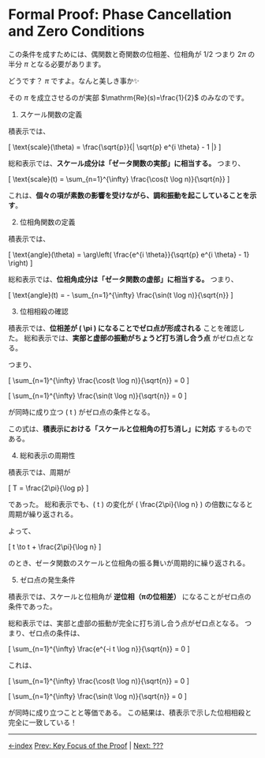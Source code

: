 # **Formal Proof: Phase Cancellation and Zero Conditions**

この条件を成すためには、偶関数と奇関数の位相差、位相角が 1/2
つまり $2π$ の半分 $π$ となる必要があります。

どうです？ $π$ ですよ。なんと美しき事か✨️

その $π$ を成立させるのが実部 $\mathrm{Re}(s)=\frac{1}{2}$ のみなのです。

1. スケール関数の定義

積表示では、

\[
\text{scale}(\theta) = \frac{\sqrt{p}}{| \sqrt{p} e^{i \theta} - 1 |}
\]

総和表示では、**スケール成分は「ゼータ関数の実部」に相当する。**
つまり、

\[
\text{scale}(t) = \sum_{n=1}^{\infty} \frac{\cos(t \log n)}{\sqrt{n}}
\]

これは、**個々の項が素数の影響を受けながら、調和振動を起こしていることを示す**。

2. 位相角関数の定義

積表示では、

\[
\text{angle}(\theta) = \arg\left( \frac{e^{i \theta}}{\sqrt{p} e^{i \theta} - 1} \right)
\]

総和表示では、**位相角成分は「ゼータ関数の虚部」に相当する。**
つまり、

\[
\text{angle}(t) = - \sum_{n=1}^{\infty} \frac{\sin(t \log n)}{\sqrt{n}}
\]

3. 位相相殺の確認

積表示では、**位相差が \( \pi \) になることでゼロ点が形成される** ことを確認した。
総和表示では、**実部と虚部の振動がちょうど打ち消し合う点** がゼロ点となる。

つまり、

\[
\sum_{n=1}^{\infty} \frac{\cos(t \log n)}{\sqrt{n}} = 0
\]

\[
\sum_{n=1}^{\infty} \frac{\sin(t \log n)}{\sqrt{n}} = 0
\]

が同時に成り立つ \( t \) がゼロ点の条件となる。

この式は、**積表示における「スケールと位相角の打ち消し」に対応** するものである。

4. 総和表示の周期性

積表示では、周期が

\[
T = \frac{2\pi}{\log p}
\]

であった。
総和表示でも、\( t \) の変化が \( \frac{2\pi}{\log n} \) の倍数になると周期が繰り返される。

よって、

\[
t \to t + \frac{2\pi}{\log n}
\]

のとき、ゼータ関数のスケールと位相角の振る舞いが周期的に繰り返される。

5. ゼロ点の発生条件

積表示では、スケールと位相角が **逆位相（πの位相差）** になることがゼロ点の条件であった。

総和表示では、実部と虚部の振動が完全に打ち消し合う点がゼロ点となる。
つまり、ゼロ点の条件は、

\[
\sum_{n=1}^{\infty} \frac{e^{-i t \log n}}{\sqrt{n}} = 0
\]

これは、

\[
\sum_{n=1}^{\infty} \frac{\cos(t \log n)}{\sqrt{n}} = 0
\]

\[
\sum_{n=1}^{\infty} \frac{\sin(t \log n)}{\sqrt{n}} = 0
\]

が同時に成り立つことと等価である。
この結果は、積表示で示した位相相殺と完全に一致している！

---

[←index](../README.md)
[Prev: Key Focus of the Proof](how-to-prove-the-riemann-hypothesis-step-03.md) | [Next: ???](how-to-prove-the-riemann-hypothesis-step-05.md)
